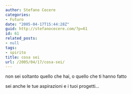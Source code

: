 ```yaml
---
author: Stefano Cecere
categories:
- Futuro
date: "2005-04-17T15:44:28Z"
guid: http://stefanocecere.com/?p=61
id: 61
related_posts:
- null
tags:
- spirito
title: cosa sei
url: /2005/04/17/cosa-sei/
---
```


non sei soltanto quello che hai, o quello che ti hanno fatto

sei anche le tue aspirazioni e i tuoi progetti&#8230;